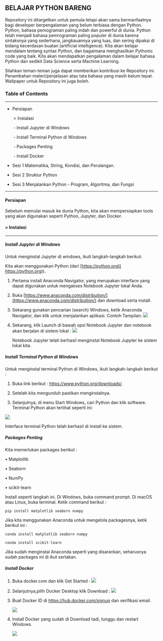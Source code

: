 ## BELAJAR PYTHON BARENG

Repository ini ditargetkan untuk pemula tetapi akan sama bermanfaatnya bagi developer berpengalaman yang belum terbiasa dengan Python. Python, bahasa pemograman paling indah dan powerful di dunia. Python telah menjadi bahasa pemrograman paling populer di dunia karena sintaksnya yang sederhana, jangkauannya yang luas, dan sering dipakai di bidang kecerdasan buatan (artificial intelligence). Kita akan belajar mendalam tentang syntax Python, dan bagaimana menghasilkan Pythonic code yang baik. Kita akan mendapatkan pengalaman dalam belajar bahasa Python dan sedikit Data Science serta Machine Learning.



Silahkan teman-teman juga dapat memberikan kontribusi ke Repository ini. Penambahan materi/penjelasan atau tata bahasa yang masih belum tepat.  Wallpaper untuk Repository ini juga boleh.

### Table of Contents

------

- Persiapan

  ​	> Instalasi

  ​		- Install Jupyter di Windows

  ​		- Install Terminal Python di Windows 

  ​		- Packages Penting

  ​		- Install Docker

- Sesi 1 Matematika, String, Kondisi, dan Perulangan.

- Sesi 2 Struktur Python

- Sesi 3 Menjalankan Python - Program, Algoritma, dan Fungsi



------



#### Persiapan

Sebelum memulai masuk ke dunia Python, kita akan mempersiapkan tools yang akan digunakan seperti Python, Jupyter, dan Docker.

#### > Instalasi

------

##### Install Jupyter di Windows

Untuk menginstal Jupyter di windows, ikuti langkah-langkah berikut: 

Kita akan menggunakan Python (dari [https://python.org]( https://python.org)).

1. Pertama install Anaconda Navigator, yang merupakan interface yang dapat digunakan untuk mengakses Notebook Jupyter lokal Anda. 

2. Buka [https://www.anaconda.com/distribution/](https://www.anaconda.com/distribution/) dan download serta install.

3. Sekarang gunakan pencarian (search) Windows, ketik Anaconda Navigator, dan klik untuk menjalankan aplikasi. Contoh Tampilan:
    ![](https://github.com/cupiz/Belajar-Bareng-Python/blob/main/gambar/1.png)

4. Sekarang, klik Launch di bawah opsi Notebook Jupyter dan notebook akan berjalan di sistem lokal :
    ![](https://github.com/cupiz/Belajar-Bareng-Python/blob/main/gambar/2.png)

   Notebook Jupyter telah berhasil menginstal Notebook Jupyter ke sistem lokal kita.

   

##### Install Terminal Python di Windows 

Untuk menginstal terminal Python di Windows, ikuti langkah-langkah berikut :

1. Buka link berikut : https://www.python.org/downloads/. 

2. Setelah kita mengunduh pastikan menginstalnya. 

3.  Selanjutnya, di menu Start Windows, cari Python dan klik software. Terminal Python akan terlihat seperti ini:

   ![](https://github.com/cupiz/Belajar-Bareng-Python/blob/main/gambar/3.png)

   Interface terminal Python telah berhasil di install ke sistem.

##### Packages Penting

Kita memerlukan packages berikut : 

• Matplotlib 

• Seaborn 

• NumPy 

• scikit-learn 



Install seperti langkah ini. Di Windows, buka command prompt. Di macOS atau Linux, buka terminal. Ketik command berikut : 

```
pip install matplotlib seaborn numpy
```

 Jika kita menggunakan Anaconda untuk mengelola packagesnya, ketik berikut ini : 

```
conda install matplotlib seaborn numpy
```

```
conda install scikit-learn
```

Jika sudah menginstal Anaconda seperti yang disarankan, seharusnya sudah packages ini di ikut sertakan.

##### Install Docker 

1. Buka docker.com dan klik Get Started :
![](https://github.com/cupiz/Belajar-Bareng-Python/blob/main/gambar/4.png)
2. Selanjutnya,pilih Docker Desktop klik Download :
    ![](https://github.com/cupiz/Belajar-Bareng-Python/blob/main/gambar/5.png)

3. Buat Docker ID di https://hub.docker.com/signup dan verifikasi email.

   ![](https://github.com/cupiz/Belajar-Bareng-Python/blob/main/gambar/5b.png)

4. Install Docker yang sudah di Download tadi, tunggu dan restart Windows.

   ![](https://github.com/cupiz/Belajar-Bareng-Python/blob/main/gambar/5a.png)